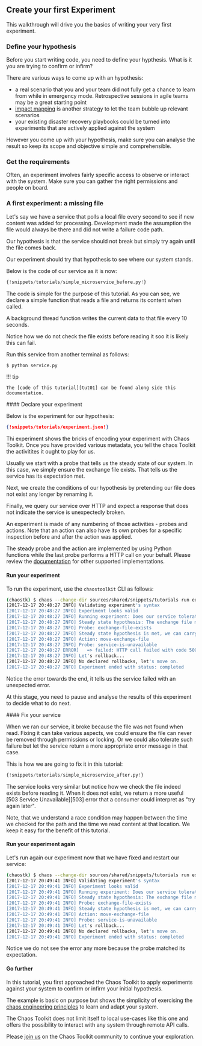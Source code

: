 ## Create your first Experiment

This walkthrough will drive you the basics of writing your very first
experiment.

### Define your hypothesis

Before you start writing code, you need to define your hypthesis. What is it
you are trying to confirm or infirm?

There are various ways to come up with an hypothesis:

* a real scenario that you and your team did not fully get a chance to learn
  from while in emergency mode. Retrospective sessions in agile teams may be
  a great starting point
* [impact mapping][impactmapping] is another strategy to let the team bubble
  up relevant scenarios
* your existing disaster recovery playbooks could be turned into experiments
  that are actively applied against the system


[impactmapping]: https://www.impactmapping.org/

However you come up with your hypothesis, make sure you can analyse the 
result so keep its scope and objective simple and comprehensible.

### Get the requirements

Often, an experiment involves fairly specific access to observe or interact
with the system. Make sure you can gather the right permissions and people on
board.

### A first experiment: a missing file

Let's say we have a service that polls a local file every second to see if new
content was added for processing. Development made the assumption the file
would always be there and did not write a failure code path.

Our hypothesis is that the service should not break but simply try again until
the file comes back. 

Our experiment should try that hypothesis to see where our system stands.

Below is the code of our service as it is now:

```python
{!snippets/tutorials/simple_microservice_before.py!}
```

The code is simple for the purpose of this tutorial. As you can see, we declare
a simple function that reads a file and returns its content when called.

A background thread function writes the current data to that file every 10
seconds.

Notice how we do not check the file exists before reading it soo it is likely
this can fail.

Run this service from another terminal as follows:

```sh
$ python service.py
```

!!! tip

    The [code of this tutorial][tut01] can be found along side this
    documentation.

[tut01]: https://github.com/chaostoolkit/chaostoolkit-documentation/tree/master/sources/shared/snippets/tutorials/

#### Declare your experiment

Below is the experiment for our hypothesis:

```json
{!snippets/tutorials/experiment.json!}
```

Thi experiment shows the bricks of encoding your experiment with Chaos Toolkit.
Once you have provided various metadata, you tell the chaos Toolkit the
activitites it ought to play for us.

Usually we start with a probe that tells us the steady state of our system. In
this case, we simply ensure the exchange file exists. That tells us the
service has its expectation met.

Next, we create the conditions of our hypothesis by pretending our file does not
exist any longer by renaming it.

Finally, we query our service over HTTP and expect a response that does not
indicate the service is unexpectedly broken.

An experiment is made of any numbering of those activities - probes and actions.
Note that an action can also have its own probes for a specific inspection
before and after the action was applied.

The steady probe and the action are implemented by using Python functions while
the last probe performs a HTTP call on your behalf. Please review the
[documentation][extension] for other supported implementations.

[extension]: ../extending/approaches.md

#### Run your experiment

To run the experiment, use the `chaostoolkit` CLI as follows:

```sh
(chaostk) $ chaos --change-dir sources/shared/snippets/tutorials run experiment.json
[2017-12-17 20:48:27 INFO] Validating experiment's syntax
[2017-12-17 20:48:27 INFO] Experiment looks valid
[2017-12-17 20:48:27 INFO] Running experiment: Does our service tolerate the loss of its exchange file?
[2017-12-17 20:48:27 INFO] Steady state hypothesis: The exchange file must exist
[2017-12-17 20:48:27 INFO] Probe: exchange-file-exists
[2017-12-17 20:48:27 INFO] Steady state hypothesis is met, we can carry on!
[2017-12-17 20:48:27 INFO] Action: move-exchange-file
[2017-12-17 20:48:27 INFO] Probe: service-is-unavailable
[2017-12-17 20:48:27 ERROR]   => failed: HTTP call failed with code 500 (expected 503): A server error occurred.  Please contact the administrator.
[2017-12-17 20:48:27 INFO] Let's rollback...
[2017-12-17 20:48:27 INFO] No declared rollbacks, let's move on.
[2017-12-17 20:48:27 INFO] Experiment ended with status: completed
```

Notice the error towards the end, it tells us the service failed with an
unexpected error.

At this stage, you need to pause and analyse the results of this experiment
to decide what to do next.

#### Fix your service

When we ran our service, it broke because the file was not found when read.
Fixing it can take various aspects, we could ensure the file can never be
removed through permissions or locking. Or we could also tolerate such 
failure but let the service return a more appropriate error message in that
case.

This is how we are going to fix it in this tutorial:

```python
{!snippets/tutorials/simple_microservice_after.py!}
```

The service looks very similar but notice how we check the file indeed exists
before reading it. When it does not exist, we return a more useful 
[503 Service Unavailable][503] error that a consumer could interpret as
"try again later".

Note, that we understand a race condition may happen between the time we
checked for the path and the time we read content at that location. We keep
it easy for the benefit of this tutorial.


#### Run your experiment again

Let's run again our experiment now that we have fixed and restart our service:

```sh
(chaostk) $ chaos --change-dir sources/shared/snippets/tutorials run experiment.json
[2017-12-17 20:49:41 INFO] Validating experiment's syntax
[2017-12-17 20:49:41 INFO] Experiment looks valid
[2017-12-17 20:49:41 INFO] Running experiment: Does our service tolerate the loss of its exchange file?
[2017-12-17 20:49:41 INFO] Steady state hypothesis: The exchange file must exist
[2017-12-17 20:49:41 INFO] Probe: exchange-file-exists
[2017-12-17 20:49:41 INFO] Steady state hypothesis is met, we can carry on!
[2017-12-17 20:49:41 INFO] Action: move-exchange-file
[2017-12-17 20:49:41 INFO] Probe: service-is-unavailable
[2017-12-17 20:49:41 INFO] Let's rollback...
[2017-12-17 20:49:41 INFO] No declared rollbacks, let's move on.
[2017-12-17 20:49:41 INFO] Experiment ended with status: completed
```

Notice we do not see the error any more because the probe matched its
expectation.

#### Go further

In this tutorial, you first approached the Chaos Toolkit to apply experiments
against your system to confirm or infirm your initial hypothesis.

The example is basic on purpose but shows the simplicity of exercising
the [chaos engineering principles][principles] to learn and adapt your system.

The Chaos Toolkit does not limit itself to local use-cases like this one and
offers the possibility to interact with any system through remote API calls.

Please [join us][join] on the Chaos Toolkit community to continue your
exploration.

[principles]: http://principlesofchaos.org/
[join]: https://join.chaostoolkit.org/

